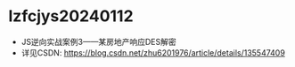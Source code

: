 # lzfcjys20240112
- JS逆向实战案例3——某房地产响应DES解密
- 详见CSDN: https://blog.csdn.net/zhu6201976/article/details/135547409
